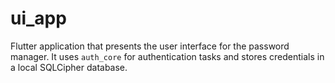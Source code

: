 # ui_app

Flutter application that presents the user interface for the password manager. It uses
`auth_core` for authentication tasks and stores credentials in a local SQLCipher database.

